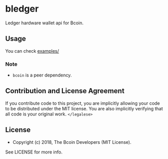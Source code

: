 # bledger

Ledger hardware wallet api for Bcoin.

## Usage
You can check [examples/](examples/)

### Note
- `bcoin` is a peer dependency.

## Contribution and License Agreement

If you contribute code to this project, you are implicitly allowing your code
to be distributed under the MIT license. You are also implicitly verifying that
all code is your original work. `</legalese>`

## License

- Copyright (c) 2018, The Bcoin Developers (MIT License).

See LICENSE for more info.
